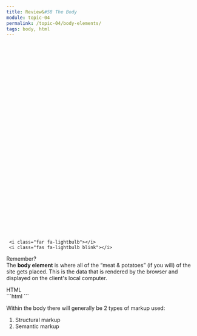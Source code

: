```yaml
---
title: Review&#58 The Body
module: topic-04
permalink: /topic-04/body-elements/
tags: body, html
---
```


<div class="divider-heading"></div>

<div class="container-row">
  <div class="lightbulb">
     <svg viewBox='0 0 64 64'>
       <g>
         <line x1='32' y1='16' x2='32' y2='0' />
         <line x1='41.40' y1='19.05' x2='50.80' y2='6.11' />
         <line x1='47.21' y1='27.05' x2='62.43' y2='22.11' />
         <line x1='47.21' y1='36.94' x2='62.43' y2='41.88' />
         <line x1='16.78' y1='36.94' x2='1.56' y2='41.88' />
         <line x1='16.78' y1='27.05' x2='1.56' y2='22.11' />
         <line x1='22.59' y1='19.05' x2='13.19' y2='6.11' />
       </g>
     </svg>

     <i class="far fa-lightbulb"></i>
     <i class="fas fa-lightbulb blink"></i>
  </div>
  <p><span class="remember-text">Remember?</span><br/>
  The <b>body element</b> is where all of the “meat & potatoes” (if you will) of the site gets placed. This is the data that is rendered by the browser and displayed on the client's local computer.</p>
</div>


<div id="code-heading">HTML</div>
```html
<!DOCTYPE html>
<html lang="en">
  <head>
    <!-- Meta data and information about your site, not visible to visitors. -->
    <title>My Way-Cool Awesome Site!</title>
  </head>

  <body>
    <!-- My “Way-Cool Awesome Site” contents, visible to visitors. -->
  </body>
</html>
```


Within the body there will generally be 2 types of markup used:

1. Structural markup
2. Semantic markup
